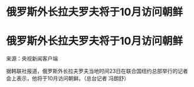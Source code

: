 # 俄罗斯外长拉夫罗夫将于10月访问朝鲜

# 俄罗斯外长拉夫罗夫将于10月访问朝鲜

来源：央视新闻客户端

据韩联社报道，俄罗斯外长拉夫罗夫当地时间23日在联合国纽约总部举行的记者会上表示，他将于10月访问朝鲜。（总台记者 冯朗舒）


